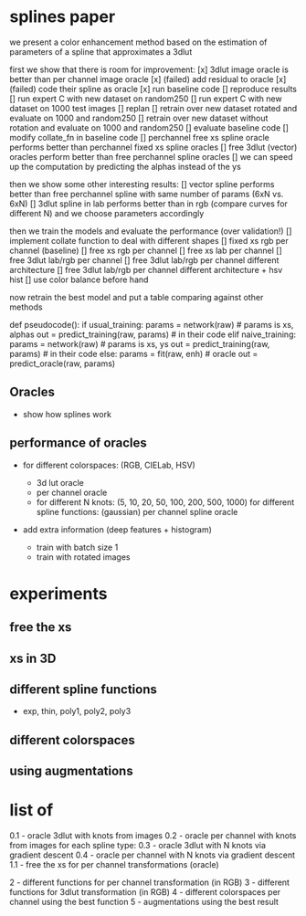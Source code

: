 # splines paper

we present a color enhancement method based on the estimation of parameters of a spline that approximates a 3dlut

first we show that there is room for improvement:
  [x] 3dlut image oracle is better than per channel image oracle
  [x] (failed) add residual to oracle
  [x] (failed) code their spline as oracle
  [x] run baseline code
  [] reproduce results
    [] run expert C with new dataset on random250
    [] run expert C with new dataset on 1000 test images
    [] replan
    [] retrain over new dataset rotated and evaluate on 1000 and random250
    [] retrain over new dataset without rotation and evaluate on 1000 and random250
  [] evaluate baseline code
  [] modify collate_fn in baseline code
  [] perchannel free xs spline oracle performs better than perchannel fixed xs spline oracles
  [] free 3dlut (vector) oracles perform better than free perchannel spline oracles
  [] we can speed up the computation by predicting the alphas instead of the ys

then we show some other interesting results:
  [] vector spline performs better than free perchannel spline with same number of params (6xN vs. 6xN)
  [] 3dlut spline in lab performs better than in rgb (compare curves for different N)
  and we choose parameters accordingly

then we train the models and evaluate the performance (over validation!)
  [] implement collate function to deal with different shapes
  [] fixed xs rgb per channel (baseline)
  [] free xs rgb per channel
  [] free xs lab per channel
  [] free 3dlut lab/rgb per channel
  [] free 3dlut lab/rgb per channel different architecture
  [] free 3dlut lab/rgb per channel different architecture + hsv hist
  [] use color balance before hand


now retrain the best model and put a table comparing against other methods

def pseudocode():
    if usual_training:
        params = network(raw)  # params is xs, alphas
        out = predict_training(raw, params)  # in their code
    elif naive_training:
        params = network(raw)  # params is xs, ys
        out = predict_training(raw, params)  # in their code
    else:
        params = fit(raw, enh)  # oracle
        out = predict_oracle(raw, params)



## Oracles

- show how splines work 

## performance of oracles
- for different colorspaces: (RGB, CIELab, HSV)
    - 3d lut oracle
    - per channel oracle
    - for different N knots: (5, 10, 20, 50, 100, 200, 500, 1000)
        for different spline functions: (gaussian)
            per channel spline oracle

- add extra information (deep features + histogram)
  - train with batch size 1
  - train with rotated images

# experiments

## free the xs

## xs in 3D

## different spline functions
- exp, thin, poly1, poly2, poly3

## different colorspaces

## using augmentations

# list of
0.1 - oracle 3dlut with knots from images
0.2 - oracle per channel with knots from images
for each spline type:
0.3 - oracle 3dlut with N knots via gradient descent
0.4 - oracle per channel with N knots via gradient descent
1.1 - free the xs for per channel transformations (oracle)

2 - different functions for per channel transformation (in RGB)
3 - different functions for 3dlut transformation (in RGB)
4 - different colorspaces per channel using the best function
5 - augmentations using the best result

